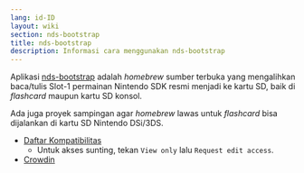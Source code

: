 ```yaml
---
lang: id-ID
layout: wiki
section: nds-bootstrap
title: nds-bootstrap
description: Informasi cara menggunakan nds-bootstrap
---
```


Aplikasi [nds-bootstrap](https://github.com/DS-Homebrew/nds-bootstrap) adalah *homebrew* sumber terbuka yang mengalihkan baca/tulis Slot-1 permainan Nintendo SDK resmi menjadi ke kartu SD, baik di *flashcard* maupun kartu SD konsol.

Ada juga proyek sampingan agar *homebrew* lawas untuk *flashcard* bisa dijalankan di kartu SD Nintendo DSi/3DS.

- [Daftar Kompatibilitas](https://docs.google.com/spreadsheets/d/1LRTkXOUXraTMjg1eedz_f7b5jiuyMv2x6e_jY_nyHSc/edit?usp=sharing)
  - Untuk akses sunting, tekan `View only` lalu `Request edit access`.
- [Crowdin](https://crowdin.com/project/nds-bootstrap)
